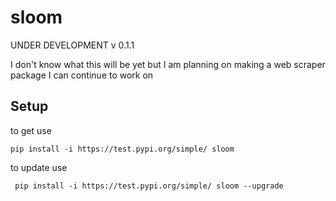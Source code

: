 # sloom

UNDER DEVELOPMENT v 0.1.1

I don't know what this will be yet but I am planning on making a web scraper package I can continue to work on

## Setup

to get use 
```
pip install -i https://test.pypi.org/simple/ sloom
```

to update use
```
 pip install -i https://test.pypi.org/simple/ sloom --upgrade
 ```
